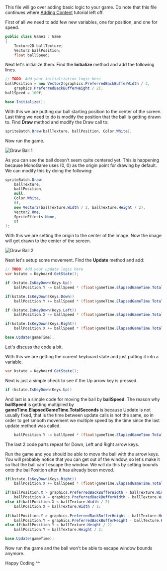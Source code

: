This file will go over adding basic logic to your game. Do note that this file continues where [Adding Content](3_adding_content.md) tutorial left off.

First of all we need to add few new variables, one for position, and one for speed.

```csharp
public class Game1 : Game
{
    Texture2D ballTexture;
    Vector2 ballPosition;
    float ballSpeed;
```

Next let's initialize them. Find the **Initialize** method and add the following lines.

```csharp
// TODO: Add your initialization logic here
ballPosition = new Vector2(graphics.PreferredBackBufferWidth / 2,
    graphics.PreferredBackBufferHeight / 2);
ballSpeed = 100f;

base.Initialize();
```

With this we are putting our ball starting position to the center of the screen. Last thing we need to do is modify the position that the ball is getting drawn to. Find **Draw** method and modify the Draw call to:

```csharp
spriteBatch.Draw(ballTexture, ballPosition, Color.White);
```

Now run the game.

![Draw Ball 1](~/images/getting_started/4_ball_not_center.png)

As you can see the ball doesn't seem quite centered yet. This is happening because MonoGame uses (0, 0) as the origin point for drawing by default. We can modify this by doing the following:

```csharp
spriteBatch.Draw(
    ballTexture,
    ballPosition,
    null,
    Color.White,
    0f,
    new Vector2(ballTexture.Width / 2, ballTexture.Height / 2),
    Vector2.One,
    SpriteEffects.None,
    0f
);
```

With this we are setting the origin to the center of the image. Now the image will get drawn to the center of the screen.

![Draw Ball 2](~/images/getting_started/4_ball_center.png)

Next let's setup some movement. Find the **Update** method and add:

```csharp
// TODO: Add your update logic here
var kstate = Keyboard.GetState();

if (kstate.IsKeyDown(Keys.Up))
    ballPosition.Y -= ballSpeed * (float)gameTime.ElapsedGameTime.TotalSeconds;

if(kstate.IsKeyDown(Keys.Down))
    ballPosition.Y += ballSpeed * (float)gameTime.ElapsedGameTime.TotalSeconds;

if (kstate.IsKeyDown(Keys.Left))
    ballPosition.X -= ballSpeed * (float)gameTime.ElapsedGameTime.TotalSeconds;

if(kstate.IsKeyDown(Keys.Right))
    ballPosition.X += ballSpeed * (float)gameTime.ElapsedGameTime.TotalSeconds;

base.Update(gameTime);
```

Let's discuss the code a bit.

With this we are getting the current keyboard state and just putting it into a variable.

```csharp
var kstate = Keyboard.GetState();
```

Next is just a simple check to see if the Up arrow key is pressed.

```csharp
if (kstate.IsKeyDown(Keys.Up))
```

And last is a simple code for moving the ball by **ballSpeed**. The reason why **ballSpeed** is getting multiplied by **gameTime.ElapsedGameTime.TotalSeconds** is because Update is not usually fixed, that is the time between update calls is not the same, so in order to get smooth movement we multiple speed by the time since the last update method was called.

```csharp
    ballPosition.Y -= ballSpeed * (float)gameTime.ElapsedGameTime.TotalSeconds;
```

The last 2 code parts repeat for Down, Left and Right arrow keys.

Run the game and you should be able to move the ball with the arrow keys. You will probably notice that you can get out of the window, so let's make it so that the ball can't escape the window. We will do this by setting bounds onto the ballPosition after it has already been moved.

```csharp
if(kstate.IsKeyDown(Keys.Right))
    ballPosition.X += ballSpeed * (float)gameTime.ElapsedGameTime.TotalSeconds;

if(ballPosition.X > graphics.PreferredBackBufferWidth - ballTexture.Width / 2)
    ballPosition.X = graphics.PreferredBackBufferWidth - ballTexture.Width / 2;
else if(ballPosition.X < ballTexture.Width / 2)
    ballPosition.X = ballTexture.Width / 2;
            
if(ballPosition.Y > graphics.PreferredBackBufferHeight - ballTexture.Height / 2)
    ballPosition.Y = graphics.PreferredBackBufferHeight - ballTexture.Height / 2;
else if(ballPosition.Y < ballTexture.Height / 2)
    ballPosition.Y = ballTexture.Height / 2;

base.Update(gameTime);
```

Now run the game and the ball won't be able to escape window bounds anymore.

Happy Coding ^^
